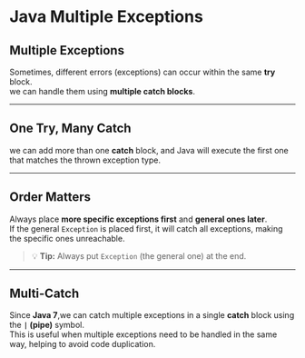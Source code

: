 # Java Multiple Exceptions

## Multiple Exceptions
Sometimes, different errors (exceptions) can occur within the same **try** block.  
we can handle them using **multiple catch blocks**.

---

## One Try, Many Catch
we can add more than one **catch** block, and Java will execute the first one that matches the thrown exception type.

---

## Order Matters
Always place **more specific exceptions first** and **general ones later**.  
If the general `Exception` is placed first, it will catch all exceptions, making the specific ones unreachable.

> 💡 **Tip:** Always put `Exception` (the general one) at the end.

---

## Multi-Catch
Since **Java 7**,we can catch multiple exceptions in a single **catch** block using the **`|` (pipe)** symbol.  
This is useful when multiple exceptions need to be handled in the same way, helping to avoid code duplication.
